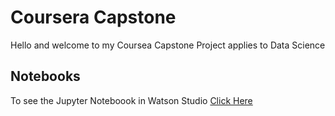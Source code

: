 # Coursera Capstone

Hello and welcome to my Coursea Capstone Project applies to Data Science

## Notebooks
To see the Jupyter Noteboook in Watson Studio <a href="https://dataplatform.cloud.ibm.com/analytics/notebooks/v2/ba6f9433-040c-4345-a5b0-d3ce5d1370b7/view?access_token=7f25e886313cd1959abb5ce0300bf11065bc7a70de09d262a32091df42a54b67" target="_blank">Click Here</a>
